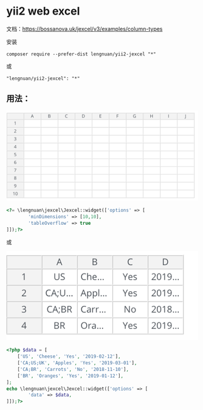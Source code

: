 yii2 web excel
==============

文档：https://bossanova.uk/jexcel/v3/examples/column-types

安装
```
composer require --prefer-dist lengnuan/yii2-jexcel "*"
```

或

```
"lengnuan/yii2-jexcel": "*"
```

用法：
-----

![image](https://github.com/lengnuan-v/yii2-jexcel/blob/master/img/1.png)


```php
<?= \lengnuan\jexcel\Jexcel::widget(['options' => [
        'minDimensions' => [10,10],
        'tableOverflow' => true
]]);?>

```

或

![image](https://github.com/lengnuan-v/yii2-jexcel/blob/master/img/2.png)
```php
<?php $data = [
    ['US', 'Cheese', 'Yes', '2019-02-12'],
    ['CA;US;UK', 'Apples', 'Yes', '2019-03-01'],
    ['CA;BR', 'Carrots', 'No', '2018-11-10'],
    ['BR', 'Oranges', 'Yes', '2019-01-12'],
];
echo \lengnuan\jexcel\Jexcel::widget(['options' => [
        'data' => $data,
]]);?>

```